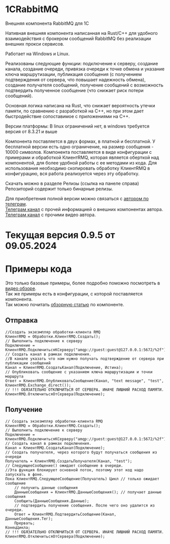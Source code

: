 # 1CRabbitMQ
Внешняя компонента RabbitMQ для 1C

Нативная внешняя компонента написанная на Rust/C++ для удобного взаимодействия с брокером сообщений RabbitMQ без реализации внешних прокси сервисов.

Работает на Windows и Linux.

Реализованы следующие функции: подключение к серверу, создание канала, создание очереди, привязка очереди к точке обмена и указание ключа маршрутизации, публикация сообщения (с получением подтверждения от сервера, что повышает надежность обмена), создание получателя сообщений, получение сообщений с возможность подтвердить полученное сообщение (что снижает риск потери сообщений).

Основная логика написана на Rust, что снижает вероятность утечки памяти, по сравнению с разработкой на С++, но при этом дает быстродействие сопоставимое с приложениями на С++.

Версии платформы: В linux ограничений нет, в windows требуется версия от 8.3.21 и выше

Компонента поставляется в двух формах, в платной и бесплатной. У бесплатной версии есть одно ограничение, на размер сообщения - 10000 символов. Компонента поставляется в виде конфигурации с примерами и обработкой КлиентRMQ, которая является оберткой над компонентой, для более удобной работы с ее методами из кода. Для использования необходимо скопировать обработку КлиентRMQ в конфигурацию, вся работа реализуется через эту обработку.

Скачать можно в разделе Релизы (ссылка на панеле справа)
Репозиторий содержит только бинарные релизы.  

Для приобретения полной версии можно связаться с [автором по телеграм](https://t.me/kovalevdmv).  
[Телеграм канал](https://t.me/tools1c) с прочей информацией о внешних компонентах автора.  
[Телеграм канал](https://t.me/FastAbout1s) с прочими видео автора.  

# Текущая версия 0.9.5 от 09.05.2024

# Примеры кода
Это только базовые примеры, более подробно поможно посмотреть в [видео обзоре](https://t.me/FastAbout1s/63).  
Так же примеры есть в конфигурации, с которой поставляется компонента.  
Так можно почитать [обзорную статью](https://dzen.ru/a/ZmSJHTYD0Gp9aQiS) по компоненте.  
## Отправка
```
//Создать экзезмпляр обработки-клиента RMQ
КлиентRMQ = Обработки.КлиентRMQ.Создать();
// Выполнить подключение к серверу
Подключение = КлиентRMQ.ПодключитьсяКСерверу("amqp://guest:guest@127.0.0.1:5672/%2f");
// Создать канал в рамках подключения. 
//В канале указать что нам нужно получать подтверждение от сервера при публикации сообщений
Канал = КлиентRMQ.СоздатьКанал(Подключение, Истина);
// Опубликовать сообщение с указанием ключа маршрутизации и точки маршрута
Ответ = КлиентRMQ.ОпубликоватьСообщение(Канал, "text message", "test", КлиентRMQ.Exchange_direct());
// !!! ОБЯЗАТЕЛЬНО ОТКЛЮЧИТЬСЯ ОТ СЕРВЕРА. ИНАЧЕ ЛИШНИЙ РАСХОД ПАМЯТИ.
КлиентRMQ.ОтключитьсяОтСервера(Подключение);

```
## Получение
```
// Создать экзезмпляр обработки-клиента RMQ
КлиентRMQ = Обработки.КлиентRMQ.Создать();
// Выполнить подключение к серверу
Подключение = КлиентRMQ.ПодключитьсяКСерверу("amqp://guest:guest@127.0.0.1:5672/%2f");
// Создать канал в рамках подключения.
Канал = КлиентRMQ.СоздатьКанал(Подключение);
// Создать получателя, через которого будут получаться сообщения из очереди
Получатель = КлиентRMQ.СоздатьПолучателя(Канал, "test");
// СледующееСообщение() ожидает сообщение в очереди. 
//Эта функция блокирует основной поток, поэтому этот код надо запускать в фоне.
Пока КлиентRMQ.СледующееСообщение(Получатель) Цикл // только ожидает сообщение
	// получить данные сообщения
	ДанныеСообщения = КлиентRMQ.ДанныеСообщения(); // получает данные сообщения
	Сообщить(ДанныеСообщения.Данные);
	// подтвердить получение сообщения. После чего оно удалится из очереди.
	Ответ = КлиентRMQ.ПодтвердитьСообщение(Канал, ДанныеСообщения.Тег);
	Прервать;
КонецЦикла;
// !!! ОБЯЗАТЕЛЬНО ОТКЛЮЧИТЬСЯ ОТ СЕРВЕРА. ИНАЧЕ ЛИШНИЙ РАСХОД ПАМЯТИ.
КлиентRMQ.ОтключитьсяОтСервера(Подключение);
```

